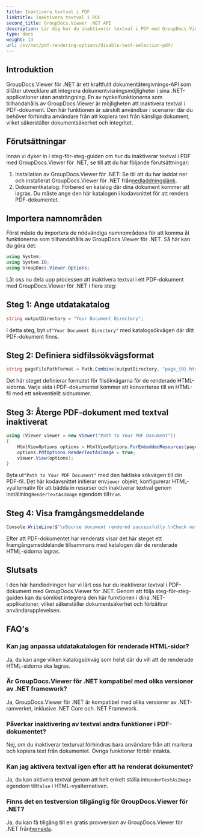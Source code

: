 ```yaml
---
title: Inaktivera textval i PDF
linktitle: Inaktivera textval i PDF
second_title: GroupDocs.Viewer .NET API
description: Lär dig hur du inaktiverar textval i PDF med GroupDocs.Viewer för .NET. Följ vår steg-för-steg-guide för sömlös integration.
type: docs
weight: 13
url: /sv/net/pdf-rendering-options/disable-text-selection-pdf/
---
```

## Introduktion
GroupDocs.Viewer för .NET är ett kraftfullt dokumentåtergivnings-API som tillåter utvecklare att integrera dokumentvisningsmöjligheter i sina .NET-applikationer utan ansträngning. En av nyckelfunktionerna som tillhandahålls av GroupDocs.Viewer är möjligheten att inaktivera textval i PDF-dokument. Den här funktionen är särskilt användbar i scenarier där du behöver förhindra användare från att kopiera text från känsliga dokument, vilket säkerställer dokumentsäkerhet och integritet.
## Förutsättningar
Innan vi dyker in i steg-för-steg-guiden om hur du inaktiverar textval i PDF med GroupDocs.Viewer för .NET, se till att du har följande förutsättningar:
1.  Installation av GroupDocs.Viewer för .NET: Se till att du har laddat ner och installerat GroupDocs.Viewer för .NET från[nedladdningslänk](https://releases.groupdocs.com/viewer/net/).
2. Dokumentkatalog: Förbered en katalog där dina dokument kommer att lagras. Du måste ange den här katalogen i kodavsnittet för att rendera PDF-dokumentet.

## Importera namnområden
Först måste du importera de nödvändiga namnområdena för att komma åt funktionerna som tillhandahålls av GroupDocs.Viewer för .NET. Så här kan du göra det:

```csharp
using System;
using System.IO;
using GroupDocs.Viewer.Options;
```

Låt oss nu dela upp processen att inaktivera textval i ett PDF-dokument med GroupDocs.Viewer för .NET i flera steg:
## Steg 1: Ange utdatakatalog
```csharp
string outputDirectory = "Your Document Directory";
```
 I detta steg, byt ut`"Your Document Directory"` med katalogsökvägen där ditt PDF-dokument finns.
## Steg 2: Definiera sidfilssökvägsformat
```csharp
string pageFilePathFormat = Path.Combine(outputDirectory, "page_{0}.html");
```
Det här steget definierar formatet för filsökvägarna för de renderade HTML-sidorna. Varje sida i PDF-dokumentet kommer att konverteras till en HTML-fil med ett sekventiellt sidnummer.
## Steg 3: Återge PDF-dokument med textval inaktiverat
```csharp
using (Viewer viewer = new Viewer("Path to Your PDF Document"))
{
    HtmlViewOptions options = HtmlViewOptions.ForEmbeddedResources(pageFilePathFormat);
    options.PdfOptions.RenderTextAsImage = true;
    viewer.View(options);
}
```
 Byta ut`"Path to Your PDF Document"` med den faktiska sökvägen till din PDF-fil. Det här kodavsnittet initierar en`Viewer` objekt, konfigurerar HTML-vyalternativ för att bädda in resurser och inaktiverar textval genom inställning`RenderTextAsImage` egendom till`true`.
## Steg 4: Visa framgångsmeddelande
```csharp
Console.WriteLine($"\nSource document rendered successfully.\nCheck output in {outputDirectory}.");
```
Efter att PDF-dokumentet har renderats visar det här steget ett framgångsmeddelande tillsammans med katalogen där de renderade HTML-sidorna lagras.

## Slutsats
I den här handledningen har vi lärt oss hur du inaktiverar textval i PDF-dokument med GroupDocs.Viewer för .NET. Genom att följa steg-för-steg-guiden kan du sömlöst integrera den här funktionen i dina .NET-applikationer, vilket säkerställer dokumentsäkerhet och förbättrar användarupplevelsen.
## FAQ's
### Kan jag anpassa utdatakatalogen för renderade HTML-sidor?
Ja, du kan ange vilken katalogsökväg som helst där du vill att de renderade HTML-sidorna ska lagras.
### Är GroupDocs.Viewer för .NET kompatibel med olika versioner av .NET framework?
Ja, GroupDocs.Viewer för .NET är kompatibel med olika versioner av .NET-ramverket, inklusive .NET Core och .NET Framework.
### Påverkar inaktivering av textval andra funktioner i PDF-dokumentet?
Nej, om du inaktiverar texturval förhindras bara användare från att markera och kopiera text från dokumentet. Övriga funktioner förblir intakta.
### Kan jag aktivera textval igen efter att ha renderat dokumentet?
 Ja, du kan aktivera textval genom att helt enkelt ställa in`RenderTextAsImage` egendom till`false` i HTML-vyalternativen.
### Finns det en testversion tillgänglig för GroupDocs.Viewer för .NET?
 Ja, du kan få tillgång till en gratis provversion av GroupDocs.Viewer för .NET från[hemsida](https://releases.groupdocs.com/).